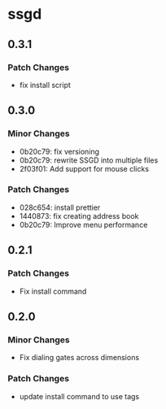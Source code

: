 # ssgd

## 0.3.1

### Patch Changes

- fix install script

## 0.3.0

### Minor Changes

- 0b20c79: fix versioning
- 0b20c79: rewrite SSGD into multiple files
- 2f03f01: Add support for mouse clicks

### Patch Changes

- 028c654: install prettier
- 1440873: fix creating address book
- 0b20c79: Improve menu performance

## 0.2.1

### Patch Changes

- Fix install command

## 0.2.0

### Minor Changes

- Fix dialing gates across dimensions

### Patch Changes

- update install command to use tags
